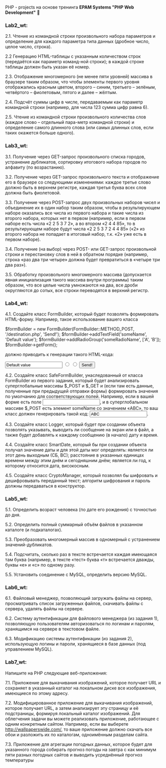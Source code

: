 PHP - projects на основе тренинга **EPAM Systems "PHP Web Development"** 🚀

### Lab2_wt:

2.1.	Чтение из командной строки произвольного набора параметров и определение для каждого параметра типа данных (дробное число, целое число, строка).

2.2	Генерацию HTML-таблицы с указанным количеством строк (передаётся как параметр команд-ной строки); 
    в каждой строке таблицы должен быть указан её номер.

2.3.	Отображение многомерного (не менее пяти уровней) массива в браузере таким образом, 
    что чтобы элементы первого уровня отображались красным цветом, второго – синим, третьего – зелёным, четвёртого – фиолетовым, пятого и далее – жёлтым.	

2.4.	Подсчёт суммы цифр в числе, передаваемым как параметр командной строки (например, для числа 123 сумма цифр равна 6).

2.5.	Чтение из командной строки произвольного количества слов (каждое слово – отдельный пара-метр командной строки) 
    и определение самого длинного слова 
    (или самых длинных слов, если таких окажется больше одного).
    
### Lab3_wt:
    
3.1.	Получение через GET-запрос произвольного списка городов, 
    устранение дубликатов, 
    сортировку итогового набора городов по алфавиту (по возрастанию).

3.2.	Получение через GET-запрос произвольного текста и отображение его в браузере со следующими изменениями: 
    каждое третье слово должно быть в верхнем регистре, 
    каждая третья буква всех слов должна быть фиолетовой.

3.3.	Получение через POST-запрос двух произвольных наборов чисел и объединение их в один набор таким образом, чтобы в результирующем наборе оказались все числа из первого     набора и такие числа из второго набора, которых нет в первом (например, если в первом наборе есть числа «2 2 5 3 7 2», а во втором «2 4 4 85», 
    то в результирующем наборе будут числа «2 2 5 3 7 2 4 4 85» («2» из второго набора не попадает в итоговый набор, т.к. «2» уже есть в первом наборе).

3.4.	Получение (на выбор) через POST- или GET-запрос произвольной строки
    и перестановку слов в ней в обратном порядке 
    (например, строка «раз два три четыре» должна будет превратиться в «четыре три два раз»).

3.5.	Обработку произвольного многомерного массива 
    (допускается явная инициализация такого массива внутри программы) 
    таким образом, что все целые числа умножаются на два, 
    все дроби округляются до сотых, 
    все строки переводятся в верхний регистр.
    
### Lab4_wt:
    
4.1.	Создайте класс FormBuilder, который будет позволять формировать HTML-форму. 
Например, такое использование вашего класса

$formBuilder = new FormBuilder(FormBuilder::METHOD_POST, '/destination.php', 'Send!');
$formBuilder->addTextField('someName', 'Default value');
$formBuilder->addRadioGroup('someRadioName', ['A', 'B']);
$formBuilder->getForm();

должно приводить к генерации такого HTML-кода:

<form method="post" target="/destination.php">
 <input type="text" name="someName" value="Default value" />
 <input type="radio" name="someRadioName" value="A" />
 <input type="radio" name="someRadioName" value="B" />
 <input type="submit" value="Send!" />
</form>

4.2.	Создайте класс SafeFormBuilder, унаследованный от класса FormBuilder из первого задания, который будет анализировать суперглобальные массивы $_POST и $_GET и (если там есть данные, полученные при предыдущей отправки формы) формировать значения по умолчанию для соответствующих полей. 
Например, если в вашей форме есть поле <input type="text" name="someName" />, и в суперглобальном массиве $_POST есть элемент someName со значением «ABC», 
то ваш класс должен генерировать такой код: <input type="text" name="someName" value="ABC" />.

4.3.	Создайте класс Logger, который будет при создании объекта позволять указывать, выводить ли сообщение на экран или в файл, 
а также будет добавлять к каждому сообщению (в начало) дату и время.

4.4.	Создайте класс SmartDate, который бы при создании объекта получал значение даты и для этой даты мог определять:
является ли этот день выходным (СБ, ВС); 
расстояние в указанных единицах времени между этим днём и сегодняшним днём; 
является ли год, к которому относится дата, високосным.

4.5.	Создайте класс CryptoManager, 
который позволял бы шифровать и дешифровывать переданный текст; 
алгоритм шифрования и пароль должны передаваться в конструктор.

### Lab5_wt:
    
5.1.	Определить возраст человека (по дате его рождения) с точностью до дня.

5.2.	Определить полный суммарный объём файлов в указанном каталоге (и подкаталогах).

5.3.	Преобразовать многомерный массив в одномерный с устранением значений-дубликатов.

5.4.	Подсчитать, сколько раз в тексте встречается каждая имеющаяся там буква (например, в тексте «тест» буква «т» встречается дважды, буквы «е» и «с» по одному разу.

5.5.	Установить соединение с MySQL, определить версию MySQL.

### Lab6_wt:
    
6.1.	Файловый менеджер, позволяющий загружать файлы на сервер, просматривать список загруженных файлов, скачивать файлы с сервера, удалять файлы на сервере.

6.2.	Систему аутентификации для файлового менеджера (из задания 1), позволяющую пользователям авторизоваться по логинам и паролям, хранящимся на сервере в текстовом файле.

6.3.	Модификацию системы аутентификации (из задания 2), использующую логины и пароли, хранящиеся в базе данных (под управлением MySQL).

### Lab7_wt:

Напишите на PHP следующие веб-приложения:

7.1.	Приложение для выкачивания изображений, которое получает URL и сохраняет в указанный каталог на локальном диске все изображения, имеющиеся по этому адресу.

7.2.	Модифицированное приложение для выкачивания изображений, которое получает URL, а затем анализирует эту страницу и её подстраницы, формируя локальный каталог изображений. Для облегчения задачи вы можете реализовать приложение, работающее с одним конкретным сайтом. Например, если вы выберете http://wallpaperswide.com/, то ваше приложение должно скачать все обои и разложить их по каталогам, одноимённым разделам сайта.

7.3.	Приложение для агрегации погодных данных, которое будет для указанного города собирать прогноз погоды на завтра с как минимум пяти разных погодных сайтов и выводить усреднённый прогноз температуры


